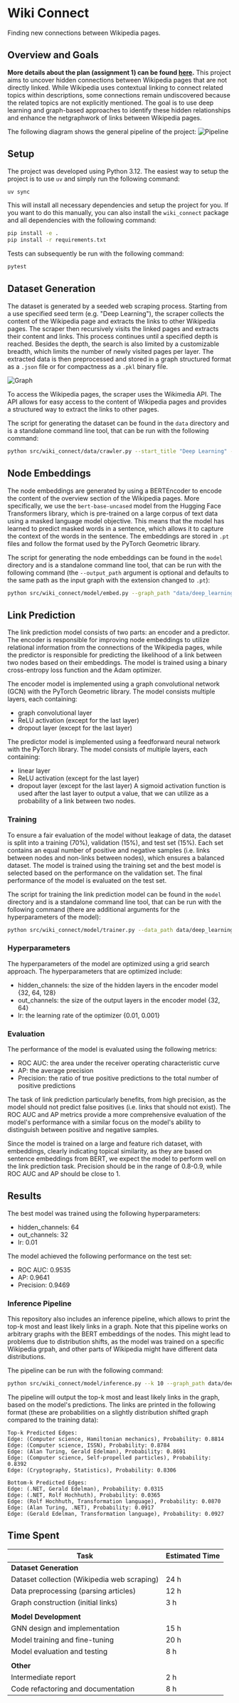 # Wiki Connect
Finding new connections between Wikipedia pages.

## Overview and Goals
**More details about the plan (assignment 1) can be found [here](PLAN.md).**
This project aims to uncover hidden connections between Wikipedia pages that are not directly linked. While Wikipedia uses contextual linking to connect related topics within descriptions, some connections remain undiscovered because the related topics are not explicitly mentioned. The goal is to use deep learning and graph-based approaches to identify these hidden relationships and enhance the netgraphwork of links between Wikipedia pages. 

The following diagram shows the general pipeline of the project:
![Pipeline](doc/overview.drawio.png)

## Setup
The project was developed using Python 3.12. The easiest way to setup the project is to use `uv` and simply run the following command:
```bash
uv sync
```

This will install all necessary dependencies and setup the project for you. If you want to do this manually, you can also install the `wiki_connect` package and all dependencies with the following command:
```bash
pip install -e .
pip install -r requirements.txt
```

Tests can subsequently be run with the following command:
```bash
pytest
```

## Dataset Generation
The dataset is generated by a seeded web scraping process. Starting from a use specified seed term (e.g. "Deep Learning"), the scraper collects the content of the Wikipedia page and extracts the links to other Wikipedia pages. The scraper then recursively visits the linked pages and extracts their content and links. This process continues until a specified depth is reached. Besides the depth, the search is also limited by a customizable breadth, which limits the number of newly visited pages per layer. The extracted data is then preprocessed and stored in a graph structured format as a `.json` file or for compactness as a `.pkl` binary file.

![Graph](doc/comp_sci_wiki_graph_depth3_layersize10.png)

To access the Wikipedia pages, the scraper uses the Wikimedia API. The API allows for easy access to the content of Wikipedia pages and provides a structured way to extract the links to other pages. 

The script for generating the dataset can be found in the `data` directory and is a standalone command line tool, that can be run with the following command:
```bash
python src/wiki_connect/data/crawler.py --start_title "Deep Learning" --depth 5 --layer_size 100 --output_path "data/deep_learning_graph.json"
```

## Node Embeddings
The node embeddings are generated by using a BERTEncoder to encode the content of the overview section of the Wikipedia pages. More specifically, we use the `bert-base-uncased` model from the Hugging Face Transformers library, which is pre-trained on a large corpus of text data using a masked language model objective. This means that the model has learned to predict masked words in a sentence, which allows it to capture the context of the words in the sentence. The embeddings are stored in `.pt` files and follow the format used by the PyTorch Geometric library.

The script for generating the node embeddings can be found in the `model` directory and is a standalone command line tool, that can be run with the following command (the `--output_path` argument is optional and defaults to the same path as the input graph with the extension changed to `.pt`):
```bash
python src/wiki_connect/model/embed.py --graph_path "data/deep_learning_graph.json"
```

## Link Prediction
The link prediction model consists of two parts: an encoder and a predictor. The encoder is responsible for improving node embeddings to utilize relational information from the connections of the Wikipedia pages, while the predictor is responsible for predicting the likelihood of a link between two nodes based on their embeddings. The model is trained using a binary cross-entropy loss function and the Adam optimizer.

The encoder model is implemented using a graph convolutional network (GCN) with the PyTorch Geometric library. The model consists multiple layers, each containing:
- graph convolutional layer
- ReLU activation (except for the last layer)
- dropout layer (except for the last layer)

The predictor model is implemented using a feedforward neural network with the PyTorch library. The model consists of multiple layers, each containing:
- linear layer
- ReLU activation (except for the last layer)
- dropout layer (except for the last layer)
A sigmoid activation function is used after the last layer to output a value, that we can utilize as a probability of a link between two nodes.

### Training
To ensure a fair evaluation of the model without leakage of data, the dataset is split into a training (70%), validation (15%), and test set (15%). Each set contains an equal number of positive and negative samples (i.e. links between nodes and non-links between nodes), which ensures a balanced dataset. The model is trained using the training set and the best model is selected based on the performance on the validation set. The final performance of the model is evaluated on the test set.

The script for training the link prediction model can be found in the `model` directory and is a standalone command line tool, that can be run with the following command (there are additional arguments for the hyperparameters of the model):
```bash
python src/wiki_connect/model/trainer.py --data_path data/deep_learning_graph.pt
```

### Hyperparameters
The hyperparameters of the model are optimized using a grid search approach. The hyperparameters that are optimized include:
- hidden_channels: the size of the hidden layers in the encoder model {32, 64, 128}
- out_channels: the size of the output layers in the encoder model {32, 64}
- lr: the learning rate of the optimizer {0.01, 0.001}

### Evaluation
The performance of the model is evaluated using the following metrics:
- ROC AUC: the area under the receiver operating characteristic curve
- AP: the average precision
- Precision: the ratio of true positive predictions to the total number of positive predictions

The task of link prediction particularly benefits, from high precision, as the model should not predict false positives (i.e. links that should not exist). The ROC AUC and AP metrics provide a more comprehensive evaluation of the model's performance with a similar focus on the model's ability to distinguish between positive and negative samples.

Since the model is trained on a large and feature rich dataset, with embeddings, clearly indicating topical similarity, as they are based on sentence embeddings from BERT, we expect the model to perform well on the link prediction task. Precision should be in the range of 0.8-0.9, while ROC AUC and AP should be close to 1.

## Results
The best model was trained using the following hyperparameters:
- hidden_channels: 64
- out_channels: 32
- lr: 0.01

The model achieved the following performance on the test set:
- ROC AUC: 0.9535
- AP: 0.9641
- Precision: 0.9469

### Inference Pipeline
This repository also includes an inference pipeline, which allows to print the top-k most and least likely links in a graph. Note that this pipeline works on arbitrary graphs with the BERT embeddings of the nodes. This might lead to problems due to distribution shifts, as the model was trained on a specific Wikipedia grpah, and other parts of Wikipedia might have different data distributions.

The pipeline can be run with the following command:
```bash
python src/wiki_connect/model/inference.py --k 10 --graph_path data/deep_learning_graph.pt --encoder_path model/encoder.pth --predictor_path model/predictor.pth
```

The pipeline will output the top-k most and least likely links in the graph, based on the model's predictions. The links are printed in the following format (these are probabilities on a slightly distribution shifted graph compared to the training data):
```
Top-k Predicted Edges:
Edge: (Computer science, Hamiltonian mechanics), Probability: 0.8814
Edge: (Computer science, ISSN), Probability: 0.8784
Edge: (Alan Turing, Gerald Edelman), Probability: 0.8691
Edge: (Computer science, Self-propelled particles), Probability: 0.8392
Edge: (Cryptography, Statistics), Probability: 0.8306

Bottom-k Predicted Edges:
Edge: (.NET, Gerald Edelman), Probability: 0.0315
Edge: (.NET, Rolf Hochhuth), Probability: 0.0365
Edge: (Rolf Hochhuth, Transformation language), Probability: 0.0870
Edge: (Alan Turing, .NET), Probability: 0.0917
Edge: (Gerald Edelman, Transformation language), Probability: 0.0927
```

## Time Spent
| Task                                       | Estimated Time  |
|--------------------------------------------|-----------------|
| **Dataset Generation**                     |                 |
| Dataset collection (Wikipedia web scraping)| 24 h            |
| Data preprocessing (parsing articles)      | 12 h            |
| Graph construction (initial links)         | 3 h             |
|                                            |                 |
| **Model Development**                      |                 |
| GNN design and implementation              | 15 h            |
| Model training and fine-tuning             | 20 h            |
| Model evaluation and testing               | 8 h             |
|                                            |                 |
| **Other**                                  |                 |
| Intermediate report                        | 2 h             |
| Code refactoring and documentation         | 8 h             |
